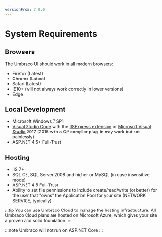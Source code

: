 ```yaml
---
versionFrom: 7.0.0
---
```


# System Requirements

## Browsers

The Umbraco UI should work in all modern browsers:

* Firefox (Latest)
* Chrome (Latest)
* Safari (Latest)
* IE10+ (will not always work correctly in lower versions)
* Edge

## Local Development

* Microsoft Windows 7 SP1
* [Visual Studio Code](https://code.visualstudio.com/) with the [IISExpress extension](https://marketplace.visualstudio.com/items?itemName=warren-buckley.iis-express) or [Microsoft Visual Studio](https://www.visualstudio.com/) 2017 (2015 with a C# compiler plug-in may work but not painlessly)
* ASP.NET 4.5+ Full-Trust

## Hosting

* IIS 7+
* SQL CE, SQL Server 2008 and higher or MySQL (in case insensitive mode)
* ASP.NET 4.5 Full-Trust
* Ability to set file permissions to include create/read/write (or better) for the user that "owns" the Application Pool for your site (NETWORK SERVICE, typically)

:::tip
You can use Umbraco Cloud to manage the hosting infrastructure. All Umbraco Cloud plans are hosted on Microsoft Azure, which gives your site a proven and solid foundation.
:::

:::note
Umbraco will not run on ASP.NET Core
:::
